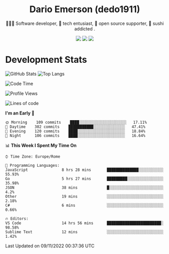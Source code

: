 <div align="center">
  
# Dario Emerson (dedo1911)
👨🏼‍💻 Software developer, 🔧 tech entusiast, 🙌 open source supporter, 🍣 sushi addicted .

[![](https://img.shields.io/badge/-Linkedin-informational?style=for-the-badge&logo=linkedin&logoColor=white&color=2867B2)](http://linkedin.com/in/dedo1911)
[![](https://img.shields.io/badge/-Telegram-informational?style=for-the-badge&logo=telegram&logoColor=white&color=0088cc)](https://t.me/dedo1911)
[![](https://img.shields.io/badge/-Facebook-informational?style=for-the-badge&logo=facebook&logoColor=white&color=3b5998)](https://fb.com/dedo1911)

</div>

# Development Stats

![GitHub Stats](https://github-readme-stats.vercel.app/api?username=dedo1911&hide=&count_private=true&title_color=84cc16&text_color=ffffff&icon_color=84cc16&bg_color=1c1917&hide_border=true&border_radius=0&show_icons=true)
![Top Langs](https://github-readme-stats.vercel.app/api/top-langs/?username=dedo1911&theme=chartreuse-dark&layout=compact)

<!--START_SECTION:waka-->
![Code Time](http://img.shields.io/badge/Code%20Time-1%2C056%20hrs%2053%20mins-blue)

![Profile Views](http://img.shields.io/badge/Profile%20Views-0-blue)

![Lines of code](https://img.shields.io/badge/From%20Hello%20World%20I%27ve%20Written-52%20Thousand%20lines%20of%20code-blue)

**I'm an Early 🐤** 

```text
🌞 Morning    109 commits    ████░░░░░░░░░░░░░░░░░░░░░   17.11% 
🌆 Daytime    302 commits    ███████████░░░░░░░░░░░░░░   47.41% 
🌃 Evening    120 commits    ████░░░░░░░░░░░░░░░░░░░░░   18.84% 
🌙 Night      106 commits    ████░░░░░░░░░░░░░░░░░░░░░   16.64%

```


📊 **This Week I Spent My Time On** 

```text
⌚︎ Time Zone: Europe/Rome

💬 Programming Languages: 
JavaScript               8 hrs 28 mins       ██████████████░░░░░░░░░░░   55.93% 
Go                       5 hrs 27 mins       █████████░░░░░░░░░░░░░░░░   35.98% 
JSON                     38 mins             █░░░░░░░░░░░░░░░░░░░░░░░░   4.2% 
Other                    19 mins             ░░░░░░░░░░░░░░░░░░░░░░░░░   2.18% 
C#                       6 mins              ░░░░░░░░░░░░░░░░░░░░░░░░░   0.66%

🔥 Editors: 
VS Code                  14 hrs 56 mins      ████████████████████████░   98.58% 
Sublime Text             12 mins             ░░░░░░░░░░░░░░░░░░░░░░░░░   1.42%

```


 Last Updated on 09/11/2022 00:37:36 UTC
<!--END_SECTION:waka-->

<!--
**dedo1911/dedo1911** is a ✨ _special_ ✨ repository because its `README.md` (this file) appears on your GitHub profile.

Here are some ideas to get you started:

- 🔭 I’m currently working on ...
- 🌱 I’m currently learning ...
- 👯 I’m looking to collaborate on ...
- 🤔 I’m looking for help with ...
- 💬 Ask me about ...
- 📫 How to reach me: ...
- 😄 Pronouns: ...
- ⚡ Fun fact: ...
-->
